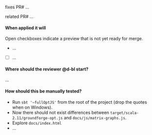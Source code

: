 fixes PR# ...

related PR# ...


#### When applied it will

Open checkboxes indicate a preview that is not yet ready for merge.

* ...
* [ ] ...


#### Where should the reviewer @d-bl start?

...


#### How should this be manually tested?

* Run `sbt '~fullOptJS'` from the root of the project (drop the quotes when on Windows).
* Now there should not exist differences between `target/scala-2.11/groundforge-opt.js` and `docs/js/matrix-graphs.js`.
* Explore `docs/index.html`
* ...
